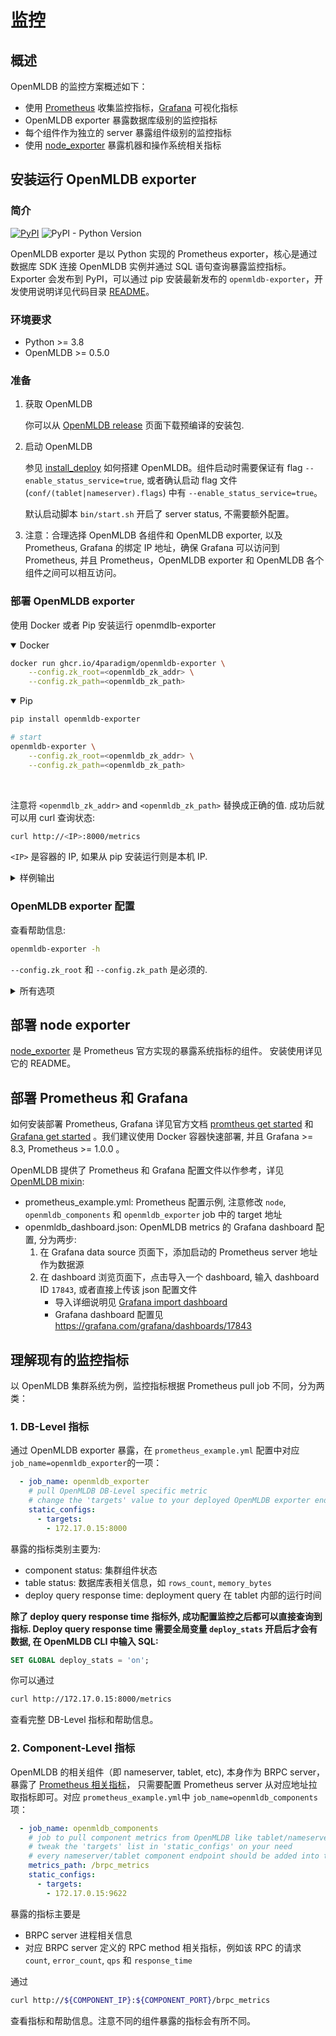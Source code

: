 # 监控

## 概述

OpenMLDB 的监控方案概述如下：

- 使用 [Prometheus](https://prometheus.io) 收集监控指标，[Grafana](https://grafana.com/oss/grafana/) 可视化指标
- OpenMLDB exporter 暴露数据库级别的监控指标
- 每个组件作为独立的 server 暴露组件级别的监控指标
- 使用 [node_exporter](https://github.com/prometheus/node_exporter) 暴露机器和操作系统相关指标

## 安装运行 OpenMLDB exporter

### 简介

[![PyPI](https://img.shields.io/pypi/v/openmldb-exporter?label=openmldb-exporter)](https://pypi.org/project/openmldb-exporter/)
![PyPI - Python Version](https://img.shields.io/pypi/pyversions/openmldb-exporter?style=flat-square)

OpenMLDB exporter 是以 Python 实现的 Prometheus exporter，核心是通过数据库 SDK 连接 OpenMLDB 实例并通过 SQL 语句查询暴露监控指标。Exporter 会发布到 PyPI，可以通过 pip 安装最新发布的 `openmldb-exporter`，开发使用说明详见代码目录 [README](https://github.com/4paradigm/openmldb-exporter)。

### 环境要求

- Python >= 3.8
- OpenMLDB >= 0.5.0

### 准备

1. 获取 OpenMLDB

   你可以从 [OpenMLDB release](https://github.com/4paradigm/OpenMLDB/releases) 页面下载预编译的安装包.

2. 启动 OpenMLDB

   参见 [install_deploy](../deploy/install_deploy.md) 如何搭建 OpenMLDB。组件启动时需要保证有 flag `--enable_status_service=true`, 或者确认启动 flag 文件 (`conf/(tablet|nameserver).flags`) 中有 `--enable_status_service=true`。

   默认启动脚本 `bin/start.sh` 开启了 server status, 不需要额外配置。
   
3. 注意：合理选择 OpenMLDB 各组件和 OpenMLDB exporter, 以及 Prometheus, Grafana 的绑定 IP 地址，确保 Grafana 可以访问到 Prometheus, 并且 Prometheus，OpenMLDB exporter 和 OpenMLDB 各个组件之间可以相互访问。

### 部署 OpenMLDB exporter

使用 Docker 或者 Pip 安装运行 openmdlb-exporter

<details open=true><summary>Docker</summary>

```sh
docker run ghcr.io/4paradigm/openmldb-exporter \
    --config.zk_root=<openmldb_zk_addr> \
    --config.zk_path=<openmldb_zk_path>
```

</details>

<details open=true><summary>Pip</summary>

```sh
pip install openmldb-exporter

# start
openmldb-exporter \
    --config.zk_root=<openmldb_zk_addr> \
    --config.zk_path=<openmldb_zk_path>
```
</details></br>

注意将 `<openmdlb_zk_addr>` and `<openmldb_zk_path>` 替换成正确的值. 成功后就可以用 curl 查询状态:

```sh
curl http://<IP>:8000/metrics
```
`<IP>` 是容器的 IP, 如果从 pip 安装运行则是本机 IP.

<details><summary>样例输出</summary>

```sh
# HELP openmldb_connected_seconds_total duration for a component conncted time in seconds                              
# TYPE openmldb_connected_seconds_total counter                                                                        
openmldb_connected_seconds_total{endpoint="172.17.0.15:9520",role="tablet"} 208834.70900011063                         
openmldb_connected_seconds_total{endpoint="172.17.0.15:9521",role="tablet"} 208834.70700001717                         
openmldb_connected_seconds_total{endpoint="172.17.0.15:9522",role="tablet"} 208834.71399998665                         
openmldb_connected_seconds_total{endpoint="172.17.0.15:9622",role="nameserver"} 208833.70000004768                     
openmldb_connected_seconds_total{endpoint="172.17.0.15:9623",role="nameserver"} 208831.70900011063                     
openmldb_connected_seconds_total{endpoint="172.17.0.15:9624",role="nameserver"} 208829.7230000496                      
# HELP openmldb_connected_seconds_created duration for a component conncted time in seconds                            
# TYPE openmldb_connected_seconds_created gauge                                                                        
openmldb_connected_seconds_created{endpoint="172.17.0.15:9520",role="tablet"} 1.6501813860467942e+09                   
openmldb_connected_seconds_created{endpoint="172.17.0.15:9521",role="tablet"} 1.6501813860495396e+09                   
openmldb_connected_seconds_created{endpoint="172.17.0.15:9522",role="tablet"} 1.650181386050323e+09                    
openmldb_connected_seconds_created{endpoint="172.17.0.15:9622",role="nameserver"} 1.6501813860512116e+09               
openmldb_connected_seconds_created{endpoint="172.17.0.15:9623",role="nameserver"} 1.650181386051238e+09                
openmldb_connected_seconds_created{endpoint="172.17.0.15:9624",role="nameserver"} 1.6501813860512598e+09               
```

</details>

### OpenMLDB exporter 配置

查看帮助信息:
```sh
openmldb-exporter -h
```
`--config.zk_root` 和 `--config.zk_path` 是必须的.

<details><summary>所有选项</summary>

```
usage: openmldb-exporter [-h] [--log.level LOG.LEVEL] [--web.listen-address WEB.LISTEN_ADDRESS]
                        [--web.telemetry-path WEB.TELEMETRY_PATH] [--config.zk_root CONFIG.ZK_ROOT]
                        [--config.zk_path CONFIG.ZK_PATH] [--config.interval CONFIG.INTERVAL]

OpenMLDB exporter

optional arguments:
 -h, --help            show this help message and exit
 --log.level LOG.LEVEL
                       config log level, default WARN
 --web.listen-address WEB.LISTEN_ADDRESS
                       process listen port, default 8000
 --web.telemetry-path WEB.TELEMETRY_PATH
                       Path under which to expose metrics, default metrics
 --config.zk_root CONFIG.ZK_ROOT
                       endpoint to zookeeper, default 127.0.0.1:6181
 --config.zk_path CONFIG.ZK_PATH
                       root path in zookeeper for OpenMLDB, default /
 --config.interval CONFIG.INTERVAL
                       interval in seconds to pull metrics periodically, default 30.0
```

</details>


## 部署 node exporter

[node_exporter](https://github.com/prometheus/node_exporter) 是 Prometheus 官方实现的暴露系统指标的组件。 安装使用详见它的 README。


## 部署 Prometheus 和 Grafana

如何安装部署 Prometheus, Grafana 详见官方文档 [promtheus get started](https://prometheus.io/docs/prometheus/latest/getting_started/) 和 [Grafana get started](https://grafana.com/docs/grafana/latest/getting-started/getting-started-prometheus/) 。我们建议使用 Docker 容器快速部署, 并且 Grafana >= 8.3, Prometheus >= 1.0.0 。

OpenMLDB 提供了 Prometheus 和 Grafana 配置文件以作参考，详见 [OpenMLDB mixin](https://github.com/4paradigm/openmldb-exporter/tree/main/openmldb_mixin):

- prometheus_example.yml: Prometheus 配置示例, 注意修改 `node`, `openmldb_components` 和 `openmldb_exporter` job 中的 target 地址
- openmldb_dashboard.json: OpenMLDB metrics 的 Grafana dashboard 配置, 分为两步:
   1. 在 Grafana data source 页面下，添加启动的 Prometheus server 地址作为数据源
   2. 在 dashboard 浏览页面下，点击导入一个 dashboard, 输入 dashboard ID `17843`, 或者直接上传该 json 配置文件
      - 导入详细说明见 [Grafana import dashboard](https://grafana.com/docs/grafana/latest/dashboards/manage-dashboards/#import-a-dashboard)
      - Grafana dashboard 配置见 https://grafana.com/grafana/dashboards/17843

## 理解现有的监控指标

以 OpenMLDB 集群系统为例，监控指标根据 Prometheus pull job 不同，分为两类：

### 1. DB-Level 指标

通过 OpenMLDB exporter 暴露，在 `prometheus_example.yml` 配置中对应 `job_name=openmldb_exporter`的一项：

   ```yaml
     - job_name: openmldb_exporter
       # pull OpenMLDB DB-Level specific metric
       # change the 'targets' value to your deployed OpenMLDB exporter endpoint
       static_configs:
         - targets:
           - 172.17.0.15:8000
   ```

   暴露的指标类别主要为:

   - component status: 集群组件状态
   - table status: 数据库表相关信息，如 `rows_count`, `memory_bytes`
   - deploy query response time: deployment query 在 tablet 内部的运行时间

   **除了 deploy query response time 指标外, 成功配置监控之后都可以直接查询到指标. Deploy query response time 需要全局变量 `deploy_stats` 开启后才会有数据, 在 OpenMLDB CLI 中输入 SQL:**

   ```sql
   SET GLOBAL deploy_stats = 'on';
   ```

   你可以通过

   ```bash
   curl http://172.17.0.15:8000/metrics
   ```

   查看完整 DB-Level 指标和帮助信息。

### 2. Component-Level 指标

OpenMLDB 的相关组件（即 nameserver, tablet, etc), 本身作为 BRPC server，暴露了 [Prometheus 相关指标](https://github.com/apache/incubator-brpc/blob/master/docs/en/bvar.md#export-to-prometheus)， 只需要配置 Prometheus server 从对应地址拉取指标即可。对应 `prometheus_example.yml`中 `job_name=openmldb_components` 项：

   ```yaml
     - job_name: openmldb_components
       # job to pull component metrics from OpenMLDB like tablet/nameserver
       # tweak the 'targets' list in 'static_configs' on your need
       # every nameserver/tablet component endpoint should be added into targets
       metrics_path: /brpc_metrics
       static_configs:
         - targets:
           - 172.17.0.15:9622
   ```

   暴露的指标主要是

   - BRPC server 进程相关信息
   - 对应 BRPC server 定义的 RPC method 相关指标，例如该 RPC 的请求 `count`, `error_count`, `qps` 和 `response_time`

   通过

   ```bash
   curl http://${COMPONENT_IP}:${COMPONENT_PORT}/brpc_metrics
   ```

   查看指标和帮助信息。注意不同的组件暴露的指标会有所不同。

